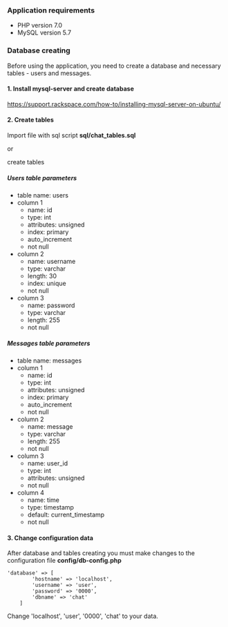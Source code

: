### Application requirements

* PHP version 7.0
* MySQL version 5.7

### Database creating

Before using the application, you need to create a database and necessary tables - users and messages.

#### 1. Install mysql-server and create database
https://support.rackspace.com/how-to/installing-mysql-server-on-ubuntu/

#### 2. Create tables
Import file with sql script **sql/chat_tables.sql** 

or 

create tables

##### Users table parameters

* table name: users
* column 1
  * name: id
  * type: int
  * attributes: unsigned
  * index: primary
  * auto_increment
  * not null
* column 2
  * name: username
  * type: varchar
  * length: 30
  * index: unique
  * not null
* column 3
  * name: password
  * type: varchar
  * length: 255
  * not null

##### Messages table parameters

* table name: messages
* column 1
  * name: id
  * type: int
  * attributes: unsigned
  * index: primary
  * auto_increment
  * not null
* column 2
  * name: message
  * type: varchar
  * length: 255
  * not null
* column 3
  * name: user_id
  * type: int
  * attributes: unsigned
  * not null
* column 4
  * name: time
  * type: timestamp
  * default: current_timestamp
  * not null

#### 3. Change configuration data

After database and tables creating you must make changes to the configuration file **config/db-config.php**
```
'database' => [
        'hostname' => 'localhost', 
        'username' => 'user', 
        'password' => '0000', 
        'dbname' => 'chat' 
    ]
```

Change 'localhost', 'user', '0000', 'chat' to your data.